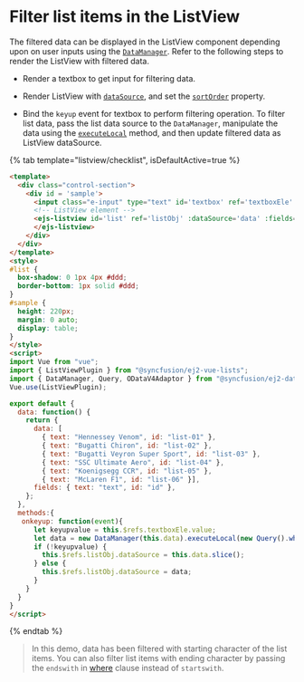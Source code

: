 # Filter list items in the ListView

The filtered data can be displayed in the ListView component depending upon on user inputs using the [`DataManager`](https://ej2.syncfusion.com/vue/documentation/data/getting-started/). Refer to the following steps to render the ListView with filtered data.

* Render a textbox to get input for filtering data.

* Render ListView with [`dataSource`](https://ej2.syncfusion.com/vue/documentation/api/list-view/#datasource), and set the [`sortOrder`](https://ej2.syncfusion.com/vue/documentation/api/list-view/#sortorder) property.

* Bind the `keyup` event for textbox to perform filtering operation. To filter list data, pass the list data source to the `DataManager`, manipulate the data using the [`executeLocal`](https://ej2.syncfusion.com/documentation/api/data/query/#executelocal) method, and then update filtered data as ListView dataSource.

{% tab template="listview/checklist", isDefaultActive=true %}

```html
<template>
  <div class="control-section">
    <div id = 'sample'>
      <input class="e-input" type="text" id='textbox' ref='textboxEle' placeholder="Filter" title="Type in a name" @keyup='onkeyup' />
      <!-- ListView element -->
      <ejs-listview id='list' ref='listObj' :dataSource='data' :fields='fields' sortOrder='Ascending'>
      </ejs-listview>
    </div>
  </div>
</template>
<style>
#list {
  box-shadow: 0 1px 4px #ddd;
  border-bottom: 1px solid #ddd;
}
#sample {
  height: 220px;
  margin: 0 auto;
  display: table;
}
</style>
<script>
import Vue from "vue";
import { ListViewPlugin } from "@syncfusion/ej2-vue-lists";
import { DataManager, Query, ODataV4Adaptor } from "@syncfusion/ej2-data";
Vue.use(ListViewPlugin);

export default {
  data: function() {
    return {
      data: [
        { text: "Hennessey Venom", id: "list-01" },
        { text: "Bugatti Chiron", id: "list-02" },
        { text: "Bugatti Veyron Super Sport", id: "list-03" },
        { text: "SSC Ultimate Aero", id: "list-04" },
        { text: "Koenigsegg CCR", id: "list-05" },
        { text: "McLaren F1", id: "list-06" }],
      fields: { text: "text", id: "id" },
    };
  },
  methods:{
   onkeyup: function(event){
      let keyupvalue = this.$refs.textboxEle.value;
      let data = new DataManager(this.data).executeLocal(new Query().where("text", "startswith", keyupvalue, true));
      if (!keyupvalue) {
        this.$refs.listObj.dataSource = this.data.slice();
      } else {
        this.$refs.listObj.dataSource = data;
      }
    }
  }
}
</script>
```

{% endtab %}

> In this demo, data has been filtered with starting character of the list items. You can also filter list items with ending character by passing the `endswith` in [where](https://ej2.syncfusion.com/documentation/api/data/query/#where) clause instead of `startswith`.